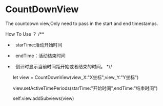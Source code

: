 # CountDownView
The countdown view,Only need to pass in the start and end timestamps.

How To Use ？
/**
*   starTime:活动开始时间
*   endTime：活动结束时间
*   倒计时显示当前时间距开始或者结束的时间。
*//



  let view = CountDownView(view_X:"X坐标",view_Y:"Y坐标")
  
  view.setActiveTimePeriods(starTime:"开始时间",endTime:"结束时间")
  
  self.view.addSubviews(view)
  
